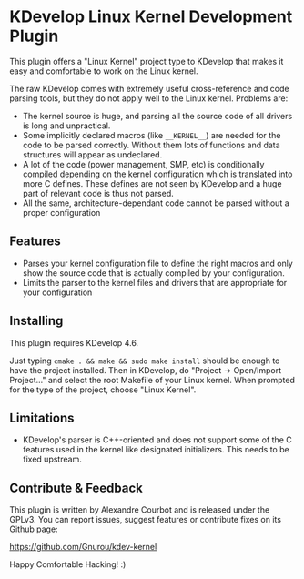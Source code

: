 KDevelop Linux Kernel Development Plugin
========================================

This plugin offers a "Linux Kernel" project type to KDevelop that makes it easy and comfortable to work on the Linux kernel.

The raw KDevelop comes with extremely useful cross-reference and code parsing tools, but they do not apply well to the Linux kernel. Problems are:

- The kernel source is huge, and parsing all the source code of all drivers is long and unpractical.
- Some implicitly declared macros (like `__KERNEL__`) are needed for the code to be parsed correctly. Without them lots of functions and data structures will appear as undeclared.
- A lot of the code (power management, SMP, etc) is conditionally compiled depending on the kernel configuration which is translated into more C defines. These defines are not seen by KDevelop and a huge part of relevant code is thus not parsed.
- All the same, architecture-dependant code cannot be parsed without a proper configuration

Features
--------

- Parses your kernel configuration file to define the right macros and only show the source code that is actually compiled by your configuration.
- Limits the parser to the kernel files and drivers that are appropriate for your configuration

Installing
----------
This plugin requires KDevelop 4.6.

Just typing `cmake . && make && sudo make install` should be enough to have the project installed. Then in KDevelop, do "Project -> Open/Import Project..." and select the root Makefile of your Linux kernel. When prompted for the type of the project, choose "Linux Kernel".

Limitations
-----------

- KDevelop's parser is C++-oriented and does not support some of the C features used in the kernel like designated initializers. This needs to be fixed upstream.

Contribute & Feedback
---------------------

This plugin is written by Alexandre Courbot and is released under the GPLv3. You can report issues, suggest features or contribute fixes on its Github page:

https://github.com/Gnurou/kdev-kernel

Happy Comfortable Hacking! :)

